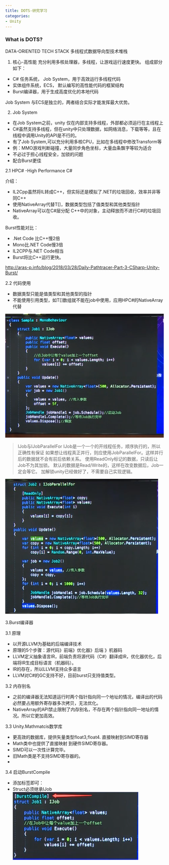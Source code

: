 ```yaml
---
title: DOTS-研究学习
categories:
- Unity
---
```


### What is DOTS?

DATA-ORIENTED TECH STACK
多线程式数据导向型技术堆栈

1. 核心-高性能
充分利用多核处理器，多线程，让游戏运行速度更快。
组成部分如下：
* C# 任务系统， Job System，用于高效运行多线程代码
* 实体组件系统，ECS， 默认编写的高性能代码的框架结构
* Burst编译器，用于生成高度优化的本地代码

Job System 与ECS是独立的，两者结合实际才能发挥最大优势。

2. Job System

* 在Job System之前，unity 仅在内部支持多线程，外部都必须运行在主线程上
* C#虽然支持多线程，但在unity中只处理数据，如网络消息，下载等等，且在线程中调用Unity的API是不行的。
* 有了Job System,可以充分利用多核CPU，比如在多线程中修改Transform等
* 例：MMO游戏判断碰撞，大量同步角色坐标，大量血条飘字等较为适合
* 不必过于担心线程安全，加锁的问题
* 配合Burst更佳

2.1 HPC# -High Performance C#

介绍：
* IL2Cpp虽然将IL转成C++，但实际还是模拟了.NET的垃圾回收，效率并非等同C++
* 使用NativeArray代替T[]，数据类型包括了值类型和其他类型指针
* NativeArray可以在C#层分配 C++中的对象，主动释放而不进行C#的垃圾回收。

Burst性能对比：
* .Net Code 比C++慢2倍
* Mono比.NET Code慢3倍
* IL2CPP与.NET Code相当
* Burst将比C++运行更快。

http://aras-p.info/blog/2018/03/28/Daily-Pathtracer-Part-3-CSharp-Unity-Burst/

2.2 代码使用

* 数据类型只能是值类型和其他类型的指针
* 不能使用引用类型，如T[]数组就不能在job中使用，应用HPC#的NativeArray代替

![enter description here](/img/1584498872491.png)

> IJob与IJobParallelFor
> IJob是一个一个的开线程任务，顺序执行的，所以正确性有保证
> 如果想让线程真正并行，则应使用JobParallelFor。这样并行后的数据就不会有前后依赖关系。
> 使用ReadOnly标记的数据，只读后让Job不为其加锁。
> 默认的数据是Read/Write的，这样在改变数据后，Job一定会等它。
> 加解锁unity已经做好了，不需要自己实现逻辑。
> 
![enter description here](/img/1584499275880.png)

3.Burst编译器

3.1 原理
* 以开源LLVM为基础的后端编译技术
* 原理的5个步骤：源代码》前端》优化器》后端 》机器码
* LLVM定义抽象语言IR，前端负责将源代码（C#）翻译成IR，优化器优化，后端将IR生成目标语言（机器码）。
* IR的存在，所以LLVM支持众多语言
* LLVM对C#的GC支持不好，目前burst只支持值类型。

3.2 内存别名
* 之前的编译器无法知道运行时两个指针指向同一个地址的情况，编译出的代码必然要占用额外寄存器多次拷贝，无法优化。
* NativeArray的API禁止限制了内存别名，不存在两个指针指向同一地址的情况。所以它更加高效。


3.3 Unity.Mathmatcis数学库
* 更高效的数据库，提供矢量类型float3,float4. 直接映射到SIMD寄存器
* Math类中也提供了直接映射 到硬件SIMD寄存器。
* SIMD可以一次性计算完毕。
* 旧Math类是不支持SIMD寄存器的。
*

3.4 启动BurstCompile
* 添加标签即可：
* Struct必须继承IJob
![enter description here](/img/1584499995727.png)


